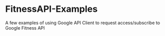 # FitnessAPI-Examples
A few examples of using Google API Client to request access/subscribe to Google Fitness API

